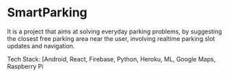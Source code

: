 # SmartParking
It is a project that aims at solving everyday parking problems, by suggesting the closest free parking area near the user, involving realtime parking slot updates and navigation.

Tech Stack: [Android, React, Firebase, Python, Heroku, ML, Google Maps, Raspberry Pi

